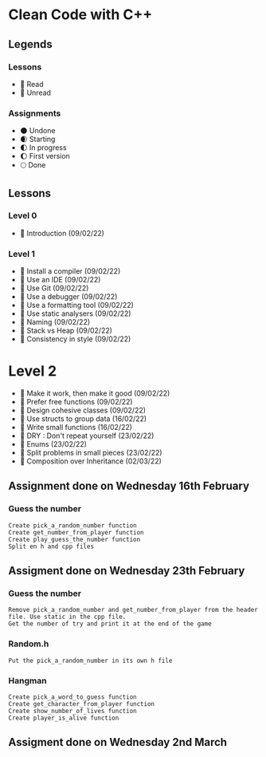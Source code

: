 # Clean Code with C++

## Legends

### Lessons

- 📗 Read
- 📕 Unread

### Assignments

- 🌑 Undone
- 🌒 Starting
- 🌓 In progress
- 🌔 First version
- 🌕 Done

## Lessons

### Level 0

- 📗 Introduction (09/02/22)

### Level 1

- 📗 Install a compiler (09/02/22)
- 📗 Use an IDE (09/02/22)
- 📗 Use Git (09/02/22)
- 📗 Use a debugger (09/02/22)
- 📗 Use a formatting tool (09/02/22)
- 📗 Use static analysers (09/02/22)
- 📗 Naming (09/02/22)
- 📗 Stack vs Heap (09/02/22)
- 📗 Consistency in style (09/02/22)

# Level 2

- 📗 Make it work, then make it good (09/02/22)	
- 📗 Prefer free functions (09/02/22)
- 📗 Design cohesive classes (09/02/22)
- 📗 Use structs to group data (16/02/22)
- 📗 Write small functions (16/02/22)
- 📗 DRY : Don't repeat yourself (23/02/22)
- 📗 Enums (23/02/22)
- 📗 Split problems in small pieces (23/02/22)
- 📗 Composition over Inheritance (02/03/22)

## Assignment done on Wednesday 16th February

### Guess the number
    
    Create pick_a_random_number function
    Create get_number_from_player function
    Create play_guess_the_number function
    Split en h and cpp files

## Assigment done on Wednesday 23th February

### Guess the number

    Remove pick_a_random_number and get_number_from_player from the header file. Use static in the cpp file.
    Get the number of try and print it at the end of the game

### Random.h

    Put the pick_a_random_number in its own h file

### Hangman

    Create pick_a_word_to_guess function
    Create get_character_from_player function
    Create show_number_of_lives function
    Create player_is_alive function

## Assigment done on Wednesday 2nd March